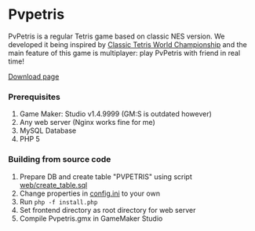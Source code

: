 ﻿# Pvpetris

PvPetris is a regular Tetris game based on classic NES version. 
We developed it being inspired by [Classic Tetris World Championship](https://thectwc.com/) 
and the main feature of this game is multiplayer: play PvPetris with friend in real time!

[Download page](https://pvpetris.myhmd.ru/)

### Prerequisites

1. Game Maker: Studio v1.4.9999 (GM:S is outdated however)
2. Any web server (Nginx works fine for me)
3. MySQL Database
4. PHP 5

### Building from source code

1. Prepare DB and create table "PVPETRIS" using script [web/create_table.sql](web/create_table.sql)
2. Change properties in [config.ini](config.ini) to your own
3. Run `php -f install.php`
4. Set frontend directory as root directory for web server
5. Compile Pvpetris.gmx in GameMaker Studio